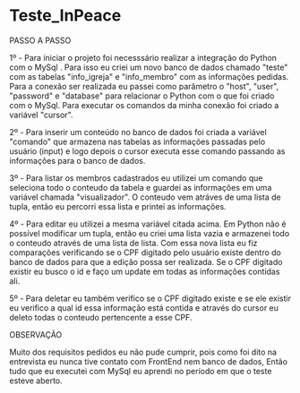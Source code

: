# Teste_InPeace

<p>PASSO A PASSO</p>

1º - Para iniciar o projeto foi necesssário realizar a integração do Python com o MySql . Para isso eu criei um novo banco de dados chamado "teste" com as tabelas "info_igreja" e "info_membro" com as informações pedidas. Para a conexão ser realizada eu passei como parâmetro o "host", "user", "password" e "database" para relacionar o Python com o que foi criado com o MySql. Para executar os comandos da minha conexão foi criado a variável "cursor". 

2º - Para inserir um conteúdo no banco de dados foi criada a variável "comando" que armazena nas tabelas as informações passadas pelo usuário (input) e logo depois o cursor executa esse comando passando as informações para o banco de dados.

3º - Para listar os membros cadastrados eu utilizei um comando que seleciona todo o conteudo da tabela e guardei as informações em uma variável chamada "visualizador". O conteudo vem atráves de uma lista de tupla, então eu percorri essa lista e printei as informações.

4º - Para editar eu utilizei a mesma variável citada acima. Em Python não é possível modificar um tupla, então eu criei uma lista vazia e armazenei todo o conteudo através de uma lista de lista. Com essa nova lista eu fiz comparações verificando se o CPF digitado pelo usuário existe dentro do banco de dados para que a edição possa ser realizada. Se o CPF digitado existir eu busco o id e faço um update em todas as informações contidas ali.

5º - Para deletar eu também verifico se o CPF digitado existe e se ele existir eu verifico a qual id essa informação está contida e através do cursor eu deleto todas o conteudo pertencente a esse CPF.  

<p>OBSERVAÇÃO</p>

Muito dos requisitos pedidos eu não pude cumprir, pois como foi dito na entrevista eu nunca tive contato com FrontEnd nem banco de dados, Então tudo que eu executei com MySql eu aprendi no período em que o teste esteve aberto. 
